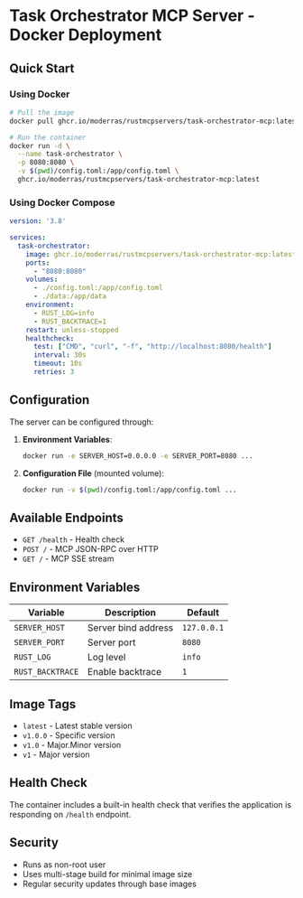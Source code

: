 # Task Orchestrator MCP Server - Docker Deployment

## Quick Start

### Using Docker

```bash
# Pull the image
docker pull ghcr.io/moderras/rustmcpservers/task-orchestrator-mcp:latest

# Run the container
docker run -d \
  --name task-orchestrator \
  -p 8080:8080 \
  -v $(pwd)/config.toml:/app/config.toml \
  ghcr.io/moderras/rustmcpservers/task-orchestrator-mcp:latest
```

### Using Docker Compose

```yaml
version: '3.8'

services:
  task-orchestrator:
    image: ghcr.io/moderras/rustmcpservers/task-orchestrator-mcp:latest
    ports:
      - "8080:8080"
    volumes:
      - ./config.toml:/app/config.toml
      - ./data:/app/data
    environment:
      - RUST_LOG=info
      - RUST_BACKTRACE=1
    restart: unless-stopped
    healthcheck:
      test: ["CMD", "curl", "-f", "http://localhost:8080/health"]
      interval: 30s
      timeout: 10s
      retries: 3
```

## Configuration

The server can be configured through:

1. **Environment Variables**:
   ```bash
   docker run -e SERVER_HOST=0.0.0.0 -e SERVER_PORT=8080 ...
   ```

2. **Configuration File** (mounted volume):
   ```bash
   docker run -v $(pwd)/config.toml:/app/config.toml ...
   ```

## Available Endpoints

- `GET /health` - Health check
- `POST /` - MCP JSON-RPC over HTTP
- `GET /` - MCP SSE stream

## Environment Variables

| Variable | Description | Default |
|----------|-------------|---------|
| `SERVER_HOST` | Server bind address | `127.0.0.1` |
| `SERVER_PORT` | Server port | `8080` |
| `RUST_LOG` | Log level | `info` |
| `RUST_BACKTRACE` | Enable backtrace | `1` |

## Image Tags

- `latest` - Latest stable version
- `v1.0.0` - Specific version
- `v1.0` - Major.Minor version
- `v1` - Major version

## Health Check

The container includes a built-in health check that verifies the application is responding on `/health` endpoint.

## Security

- Runs as non-root user
- Uses multi-stage build for minimal image size
- Regular security updates through base images